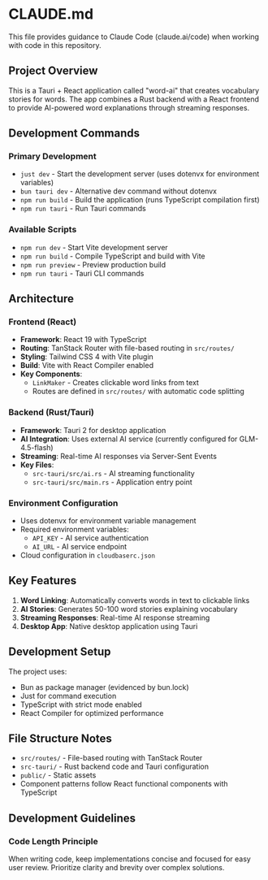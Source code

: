 # CLAUDE.md

This file provides guidance to Claude Code (claude.ai/code) when working with code in this repository.

## Project Overview

This is a Tauri + React application called "word-ai" that creates vocabulary stories for words. The app combines a Rust backend with a React frontend to provide AI-powered word explanations through streaming responses.

## Development Commands

### Primary Development
- `just dev` - Start the development server (uses dotenvx for environment variables)
- `bun tauri dev` - Alternative dev command without dotenvx
- `npm run build` - Build the application (runs TypeScript compilation first)
- `npm run tauri` - Run Tauri commands

### Available Scripts
- `npm run dev` - Start Vite development server
- `npm run build` - Compile TypeScript and build with Vite
- `npm run preview` - Preview production build
- `npm run tauri` - Tauri CLI commands

## Architecture

### Frontend (React)
- **Framework**: React 19 with TypeScript
- **Routing**: TanStack Router with file-based routing in `src/routes/`
- **Styling**: Tailwind CSS 4 with Vite plugin
- **Build**: Vite with React Compiler enabled
- **Key Components**:
  - `LinkMaker` - Creates clickable word links from text
  - Routes are defined in `src/routes/` with automatic code splitting

### Backend (Rust/Tauri)
- **Framework**: Tauri 2 for desktop application
- **AI Integration**: Uses external AI service (currently configured for GLM-4.5-flash)
- **Streaming**: Real-time AI responses via Server-Sent Events
- **Key Files**:
  - `src-tauri/src/ai.rs` - AI streaming functionality
  - `src-tauri/src/main.rs` - Application entry point

### Environment Configuration
- Uses dotenvx for environment variable management
- Required environment variables:
  - `API_KEY` - AI service authentication
  - `AI_URL` - AI service endpoint
- Cloud configuration in `cloudbaserc.json`

## Key Features

1. **Word Linking**: Automatically converts words in text to clickable links
2. **AI Stories**: Generates 50-100 word stories explaining vocabulary
3. **Streaming Responses**: Real-time AI response streaming
4. **Desktop App**: Native desktop application using Tauri

## Development Setup

The project uses:
- Bun as package manager (evidenced by bun.lock)
- Just for command execution
- TypeScript with strict mode enabled
- React Compiler for optimized performance

## File Structure Notes

- `src/routes/` - File-based routing with TanStack Router
- `src-tauri/` - Rust backend code and Tauri configuration
- `public/` - Static assets
- Component patterns follow React functional components with TypeScript

## Development Guidelines

### Code Length Principle
When writing code, keep implementations concise and focused for easy user review. Prioritize clarity and brevity over complex solutions.